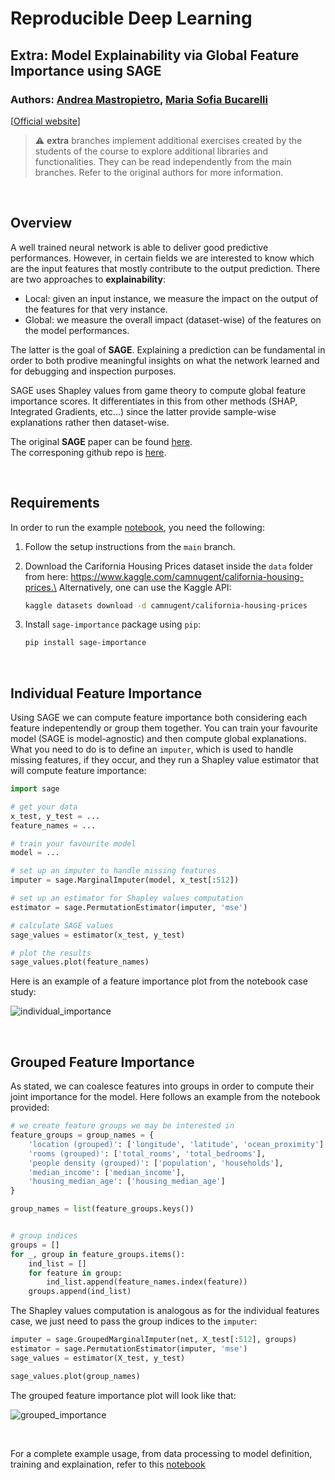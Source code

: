 # Reproducible Deep Learning
## Extra: Model Explainability via Global Feature Importance using SAGE
### Authors: [Andrea Mastropietro](https://github.com/AndMastro), [Maria Sofia Bucarelli](https://github.com/memis12)

[[Official website](https://www.sscardapane.it/teaching/reproducibledl/)]

> :warning: **extra** branches implement additional exercises created by the students of the course to explore additional libraries and functionalities. They can be read independently from the main branches. Refer to the original authors for more information.

&nbsp;

## Overview
A well trained neural network is able to deliver good predictive performances. However, in certain fields we are interested to know which are the input features that mostly contribute to the output prediction. There are two approaches to **explainability**:

* Local: given an input instance, we measure the impact on the output of the features for that very instance.
* Global: we measure the overall impact (dataset-wise) of the features on the model performances.

The latter is the goal of **SAGE**. Explaining a prediction can be fundamental in order to both prodive meaningful insights on what the network learned and for debugging and inspection purposes.

SAGE uses Shapley values from game theory to compute global feature importance scores. It differentiates in this from other methods (SHAP, Integrated Gradients, etc...) since the latter provide sample-wise explanations rather then dataset-wise.

The original **SAGE** paper can be found [here](https://arxiv.org/abs/2004.00668).\
The corresponing github repo is [here](https://github.com/iancovert/sage/).

&nbsp;

## Requirements
In order to run the example [notebook](https://github.com/AndMastro/reprodl2021/blob/extra_sage/train_explain.ipynb), you need the following:

1. Follow the setup instructions from the `main` branch.
2. Download the Carifornia Housing Prices dataset inside the `data` folder from here: https://www.kaggle.com/camnugent/california-housing-prices.\
Alternatively, one can use the Kaggle API:

    ```bash 
    kaggle datasets download -d camnugent/california-housing-prices
    ```
    
3. Install `sage-importance` package using `pip`:
    ```bash
    pip install sage-importance
    ```

&nbsp;

## Individual Feature Importance
Using SAGE we can compute feature importance both considering each feature indepentendly or group them together. You can train your favourite model (SAGE is model-agnostic) and then compute global explanations. What you need to do is to define an `imputer`, which is used to handle missing features, if they occur, and they run a Shapley value estimator that will compute feature importance: 

```python
import sage

# get your data
x_test, y_test = ...
feature_names = ...

# train your favourite model 
model = ...

# set up an imputer to handle missing features
imputer = sage.MarginalImputer(model, x_test[:512])

# set up an estimator for Shapley values computation
estimator = sage.PermutationEstimator(imputer, 'mse')

# calculate SAGE values
sage_values = estimator(x_test, y_test)

# plot the results
sage_values.plot(feature_names)
```

Here is an example of a feature importance plot from the notebook case study:

![individual_importance](https://user-images.githubusercontent.com/22996198/134855011-1cf413d5-02cb-436b-832d-4bf9b8a47c9a.png)

&nbsp;

## Grouped Feature Importance
As stated, we can coalesce features into groups in order to compute their joint importance for the model. Here follows an example from the notebook provided:

```python
# we create feature groups we may be interested in
feature_groups = group_names = {
    'location (grouped)': ['longitude', 'latitude', 'ocean_proximity'],
    'rooms (grouped)': ['total_rooms', 'total_bedrooms'],
    'people density (grouped)': ['population', 'households'],
    'median_income': ['median_income'],
    'housing_median_age': ['housing_median_age']
}

group_names = list(feature_groups.keys())


# group indices
groups = []
for _, group in feature_groups.items():
    ind_list = []
    for feature in group:
        ind_list.append(feature_names.index(feature))
    groups.append(ind_list)
```

The Shapley values computation is analogous as for the individual features case, we just need to pass the group indices to the `imputer`:

```python
imputer = sage.GroupedMarginalImputer(net, X_test[:512], groups)
estimator = sage.PermutationEstimator(imputer, 'mse')
sage_values = estimator(X_test, y_test)

sage_values.plot(group_names)
```
The grouped feature importance plot will look like that:

![grouped_importance](https://user-images.githubusercontent.com/22996198/134855161-fb74d5bf-e23d-456b-86e9-35d30cca2285.png)

&nbsp;

For a complete example usage, from data processing to model definition, training and explaination, refer to this [notebook](https://github.com/AndMastro/reprodl2021/blob/extra_sage/train_explain.ipynb)

